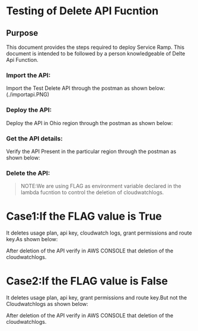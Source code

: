 # <a href="#top" id="top"></a>Testing of Delete API Fucntion

## Purpose

This document provides the steps required to deploy Service Ramp.  This document is intended to be followed by a person knowledgeable of Delte Api Function.


### Import the API:
Import the Test Delete API through the postman as shown below:
(./importapi.PNG)

### Deploy the API:
Deploy the API in Ohio region through the postman as shown below:

### Get the API details:
Verify the API Present in the particular region through the postman as shown below:

### Delete the API:

>NOTE:We are using FLAG as environment variable declared in the lambda fucntion to control the deletion of cloudwatchlogs.

# Case1:If the FLAG value is True
It deletes usage plan, api key, cloudwatch logs, grant permissions and route key.As shown below:

After deletion of the API verify in AWS CONSOLE that deletion of the cloudwatchlogs.
# Case2:If the FLAG value is False
It deletes usage plan, api key, grant permissions and route key.But not the Cloudwatchlogs as shown below:

After deletion of the API verify in AWS CONSOLE that deletion of the cloudwatchlogs.
